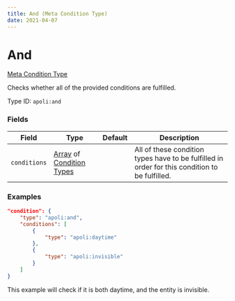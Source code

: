```yaml
---
title: And (Meta Condition Type)
date: 2021-04-07
---
```


# And

[Meta Condition Type](../meta_condition_types.md)

Checks whether all of the provided conditions are fulfilled.

Type ID: `apoli:and`


### Fields

Field  | Type | Default | Description
-------|------|---------|-------------
`conditions` | [Array](../data_types/array.md) of [Condition Types](../condition_types.md) | | All of these condition types have to be fulfilled in order for this condition to be fulfilled.


### Examples

```json
"condition": {
    "type": "apoli:and",
    "conditions": [
        {
            "type": "apoli:daytime"
        },
        {      
            "type": "apoli:invisible"
        }
    ]
}
```

This example will check if it is both daytime, and the entity is invisible.
